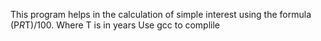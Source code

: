 This program helps in the calculation of simple interest using the formula (P*R*T)/100.
Where T is in years
Use gcc to complile
